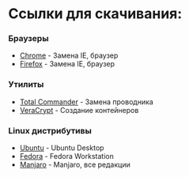 # Ссылки для скачивания:

### Браузеры
<ul>
<li><a href="https://www.google.com/intl/en/chrome/browser/desktop/index.html?standalone=1">Chrome</a> - Замена IE, браузер </li>
<li><a href="https://www.mozilla.org/ru/firefox/all/#product-desktop-release">Firefox</a> - Замена IE, браузер</li>
</ul>

### Утилиты
<ul>
<li><a href="https://www.ghisler.com/download.htm">Total Commander</a> - Замена проводника </li>
<li><a href="https://www.veracrypt.fr/en/Downloads.html">VeraCrypt</a> - Создание контейнеров</li>
</ul>

### Linux дистрибутивы
<ul>
<li><a href="https://ubuntu.com/download/desktop">Ubuntu</a> - Ubuntu Desktop </li>
<li><a href="https://getfedora.org/ru/workstation/">Fedora</a> - Fedora Workstation </li>
<li><a href="https://manjaro.org/download/">Manjaro</a> - Manjaro, все редакции </li>
</ul>

<!--
**heereen/heereen** is a ✨ _special_ ✨ repository because its `README.md` (this file) appears on your GitHub profile.

Here are some ideas to get you started:

- 🔭 I’m currently working on ...
- 🌱 I’m currently learning ...
- 👯 I’m looking to collaborate on ...
- 🤔 I’m looking for help with ...
- 💬 Ask me about ...
- 📫 How to reach me: ...
- 😄 Pronouns: ...
- ⚡ Fun fact: ...
- 
-->
